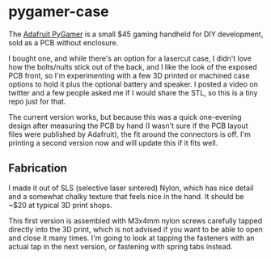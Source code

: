 # pygamer-case

The [Adafruit PyGamer](https://www.adafruit.com/product/4242) is a small $45 gaming handheld for DIY development, sold as a PCB without enclosure.

I bought one, and while there's an option for a lasercut case, I didn't love how the bolts/nults stick out of the back, and I like the look of the exposed PCB front, so I'm experimenting with a few 3D printed or machined case options to hold it plus the optional battery and speaker. I posted a video on twitter and a few people asked me if I would share the STL, so this is a tiny repo just for that.

The current version works, but because this was a quick one-evening design after measuring the PCB by hand (I wasn't sure if the PCB layout files were published by Adafruit), the fit around the connectors is off. I'm printing a second version now and will update this if it fits well.


## Fabrication

I made it out of SLS (selective laser sintered) Nylon, which has nice detail and a somewhat chalky texture that feels nice in the hand. It should be ~$20 at typical 3D print shops.

This first version is assembled with M3x4mm nylon screws carefully tapped directly into the 3D print, which is not advised if you want to be able to open and close it many times. I'm going to look at tapping the fasteners with an actual tap in the next version, or fastening with spring tabs instead.
